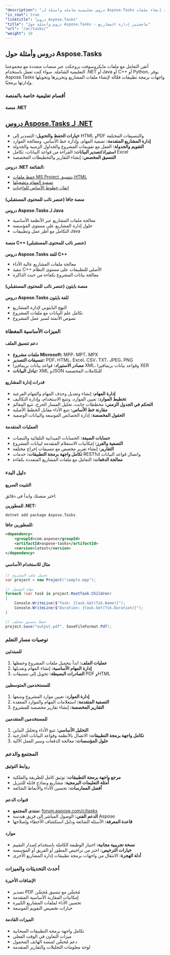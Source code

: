 ```yaml
---
"description": "دروس تعليمية شاملة وأمثلة لـ Aspose.Tasks على جميع المنصات. تعلم كيفية إنشاء ملفات Microsoft Project ومعالجتها وتحويلها برمجيًا باستخدام .NET وJava وC++ وPython."
"is_root": true
"linktitle": "دروس Aspose.Tasks"
"title": "دروس وأمثلة حول Aspose.Tasks - ماجستير إدارة المشاريع"
"url": "/ar/tasks/"
"weight": 10
---
```


## دروس وأمثلة حول Aspose.Tasks

أتقن التعامل مع ملفات مايكروسوفت بروجكت عبر منصات متعددة مع مجموعتنا التعليمية الشاملة. سواء كنت تعمل باستخدام .NET أو Java أو C++ أو Python، يوفر Aspose.Tasks واجهات برمجة تطبيقات فعّالة لإنشاء ملفات المشاريع وتحريرها وتحويلها وإدارتها برمجيًا.

### أقسام تعليمية خاصة بالمنصة

#### منصة .NET
## [دروس Aspose.Tasks لـ .NET](/tasks/net/)
- **خيارات الحفظ والتحويل:** التصدير إلى HTML وPDF والتنسيقات المختلفة
- **إدارة المشاريع المتقدمة:** تصفية المهام، وإدارة خط الأساس، ومعالجة الموارد
- **التقويم والجدولة:** العمل مع تقويمات المشروع والجداول الزمنية والجدولة
- **استيراد/تصدير البيانات:** القراءة من قواعد البيانات، تكامل Excel
- **التنسيق المخصص:** إنشاء التقارير والتخطيطات المخصصة

**دروس .NET الشائعة:**
- [حفظ ملفات MS Project بتنسيق HTML](/tasks/net/guide-to-saving-options/save-ms-project-files-to-html-format/)
- [تصفية المهام وتشغيلها](/tasks/net/master-advanced-features/task-filtering-and-operation/)
- [إتقان خطوط الأساس للواجبات](/tasks/net/master-advanced-features/mastering-assignment-baseline/)

#### منصة جافا (عنصر نائب للمحتوى المستقبلي)
**دروس Aspose.Tasks لـ Java**
- معالجة ملفات المشاريع عبر الأنظمة الأساسية
- حلول إدارة المشاريع على مستوى المؤسسة
- التكامل مع أطر عمل وتطبيقات Java

#### منصة C++ (عنصر نائب للمحتوى المستقبلي)  
**دروس Aspose.Tasks للغة C++**
- معالجة ملفات المشاريع عالية الأداء
- تنفيذ C++ الأصلي للتطبيقات على مستوى النظام
- معالجة بيانات المشروع بكفاءة من حيث الذاكرة

#### منصة بايثون (عنصر نائب للمحتوى المستقبلي)
**دروس Aspose.Tasks للغة بايثون**
- النهج البايثوني لإدارة المشاريع
- تكامل علم البيانات مع ملفات المشروع
- نصوص الأتمتة لسير عمل المشروع

### الميزات الأساسية المغطاة

#### دعم تنسيق الملف
- **ملفات مشروع Microsoft:** MPP، MPT، MPX
- **تنسيقات التصدير:** PDF، HTML، Excel، CSV، TXT، JPEG، PNG
- **مصادر الاستيراد:** قواعد بيانات بريمافيرا XML، وقواعد بيانات بريمافيرا XER
- **تبادل البيانات:** XML وJSON للتكاملات المخصصة

#### قدرات إدارة المشاريع
- **إدارة المهام:** إنشاء وتعديل وحذف المهام والمهام الفرعية
- **تخطيط الموارد:** تعيين الموارد، وتتبع الاستخدام، وإدارة التكاليف
- **التحكم في الجدول الزمني:** مخططات جانت، تحليل المسار الحرج، تتبع المعالم
- **مقارنة خط الأساس:** تتبع الأداء مقابل الخطط الأصلية
- **الحقول المخصصة:** إدارة الخصائص الموسعة والبيانات الوصفية

#### العمليات المتقدمة
- **حسابات الصيغة:** الحسابات الميدانية التلقائية والتبعيات
- **التصفية والفرز:** إمكانيات الاستعلام المتقدمة لبيانات المشروع
- **التقارير:** إنشاء تقرير مخصص مع تنسيقات إخراج مختلفة
- **تكامل واجهة برمجة التطبيقات:** خدمات RESTful واتصال قواعد البيانات
- **معالجة الدفعات:** التعامل مع ملفات المشاريع المتعددة بكفاءة

### دليل البدء

#### التثبيت السريع
اختر منصتك وابدأ في دقائق:

**للمطورين .NET:**
```bash
dotnet add package Aspose.Tasks
```

**للمطورين جافا:**
```xml
<dependency>
    <groupId>com.aspose</groupId>
    <artifactId>aspose-tasks</artifactId>
    <version>latest</version>
</dependency>
```

#### مثال للاستخدام الأساسي
```csharp
// تحميل ملف المشروع
var project = new Project("sample.mpp");

// مهام الوصول
foreach (var task in project.RootTask.Children)
{
    Console.WriteLine($"Task: {task.Get(Tsk.Name)}");
    Console.WriteLine($"Duration: {task.Get(Tsk.Duration)}");
}

// حفظ بتنسيق مختلف
project.Save("output.pdf", SaveFileFormat.Pdf);
```

### توصيات مسار التعلم

#### للمبتدئين
1. **عمليات الملف:** ابدأ بتحميل ملفات المشروع وحفظها
2. **إدارة المهام الأساسية:** إنشاء المهام وتعديلها
3. **الصادرات البسيطة:** تحويل إلى تنسيقات PDF وHTML

#### للمستخدمين المتوسطين
1. **إدارة الموارد:** تعيين موارد المشروع وتتبعها
2. **التصفية المتقدمة:** استعلامات المهام والموارد المعقدة
3. **التقارير المخصصة:** إنشاء تقارير مخصصة للمشروع

#### للمستخدمين المتقدمين
1. **التحليل الأساسي:** تتبع الأداء وتحليل التباين
2. **تكامل واجهة برمجة التطبيقات:** الاتصال بالأنظمة وقواعد البيانات الخارجية
3. **حلول المؤسسات:** معالجة الدفعات وسير العمل الآلية

### المجتمع والدعم

#### روابط التوثيق
- **مرجع واجهة برمجة التطبيقات:** توثيق كامل للطريقة والملكية
- **أمثلة التعليمات البرمجية:** مشاريع ونماذج قابلة للتنزيل
- **أفضل الممارسات:** تحسين الأداء والأنماط الشائعة

#### قنوات الدعم
- **منتدى المجتمع:** [forum.aspose.com/c/tasks](https://forum.aspose.com/c/tasks)
- **الدعم الفني:** الوصول المباشر إلى فريق هندسة Aspose
- **قاعدة المعرفة:** الأسئلة الشائعة ودليل استكشاف الأخطاء وإصلاحها

#### موارد
- **نسخة تجريبية مجانية:** اختبار الوظيفة الكاملة باستخدام إصدار التقييم
- **خيارات الترخيص:** اختر من تراخيص المطور أو الفريق أو المؤسسة  
- **أدلة الهجرة:** الانتقال من واجهات برمجة تطبيقات إدارة المشاريع الأخرى

### أحدث التحديثات والميزات

#### الإضافات الأخيرة
- تصدير PDF مُحسَّن مع تنسيق مُحسَّن
- إمكانيات المقارنة الأساسية المتقدمة
- تحسين الأداء لملفات المشاريع الكبيرة
- خيارات تخصيص التقويم الموسعة

#### الميزات القادمة
- تكامل واجهة برمجة التطبيقات السحابية
- ميزات التعاون في الوقت الفعلي  
- دعم مُحسَّن لمنصة الهاتف المحمول
- لوحة معلومات التحليلات والتقارير المتقدمة
